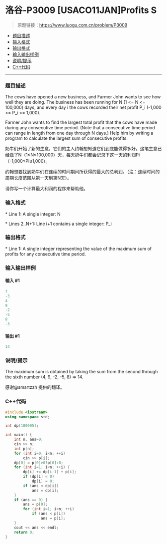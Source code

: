 # 洛谷-P3009 [USACO11JAN]Profits S

> 原题链接：https://www.luogu.com.cn/problem/P3009

- [题目描述](#题目描述)
- [输入格式](#输入格式)
- [输出格式](#输出格式)
- [输入输出样例](#输入输出样例)
- [说明/提示](#说明/提示)
- [C++代码](#C++代码)

---

### <a name="题目描述">题目描述</a>

The cows  have opened a new business, and Farmer John wants to see how well they  are doing. The business has been running for N (1 <= N <= 100,000) days, and every day i the cows recorded their net profit P_i (-1,000  <= P_i <= 1,000).

Farmer John wants to find the largest total profit that the cows have made during any consecutive time period. (Note that a consecutive time  period can range in length from one day through N days.) Help him by  writing a program to calculate the largest sum of consecutive profits.

奶牛们开始了新的生意，它们的主人约翰想知道它们到底能做得多好。这笔生意已经做了N（1≤N≤100,000）天，每天奶牛们都会记录下这一天的利润Pi（-1,000≤Pi≤1,000）。

约翰想要找到奶牛们在连续的时间期间所获得的最大的总利润。（注：连续时间的周期长度范围从第一天到第N天）。

请你写一个计算最大利润的程序来帮助他。

### <a name="输入格式">输入格式</a>

\* Line 1: A single integer: N

\* Lines 2..N+1: Line i+1 contains a single integer: P_i

### <a name="输出格式">输出格式</a>

\* Line 1: A single integer representing the value of the maximum sum of profits for any consecutive time period.

### <a name="输入输出样例">输入输出样例</a>

#### 输入 #1

```c++
7 
-3 
4 
9 
-2 
-5 
8 
-3 
```

#### 输出 #1

```c++
14 
```

### <a name="说明/提示">说明/提示</a>

The maximum sum is obtained by taking the sum from the second through the sixth number (4, 9, -2, -5, 8) => 14.

感谢@smartzzh 提供的翻译。

### <a name="C++代码">C++代码</a>

```c++
#include <iostream>
using namespace std;

int dp[100005];

int main() {
    int n, ans=0;
    cin >> n;
    int p[n];
    for (int i=0; i<n; ++i)
        cin >> p[i];
    dp[0] = p[0]>0?p[0]:0;
    for (int i=1; i<n; ++i) {
        dp[i] += dp[i-1] + p[i];
        if (dp[i] < 0)
            dp[i] = 0;
        if (ans < dp[i])
            ans = dp[i];
    }
    if (ans == 0) {
        ans = p[0];
        for (int i=1; i<n; ++i)
            if (ans < p[i])
                ans = p[i];
    }
    cout << ans << endl;
    return 0;
}
```
